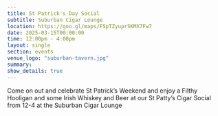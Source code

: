 ```yaml
---
title: St Patrick's Day Social
subtitle: Suburban Cigar Lounge
location: https://goo.gl/maps/FSpTZyuprSKMX7Fw7
date: 2025-03-15T00:00:00
time: 12:00pm - 4:00pm
layout: single
section: events
venue_logo: "suburban-tavern.jpg"
summary: 
show_details: true
---
```


Come on out and celebrate St Patrick’s Weekend and enjoy a Filthy Hooligan and some Irish Whiskey and Beer at our St Patty’s Cigar Social from 12-4 at the Suburban Cigar Lounge
